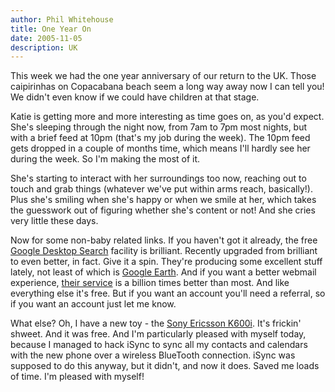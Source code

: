 ```yaml
---
author: Phil Whitehouse
title: One Year On
date: 2005-11-05
description: UK
---
```


This week we had the one year anniversary of our return to the UK. Those caipirinhas on Copacabana beach seem a long way away now I can tell you! We didn't even know if we could have children at that stage.

Katie is getting more and more interesting as time goes on, as you'd expect. She's sleeping through the night now, from 7am to 7pm most nights, but with a brief feed at 10pm (that's my job during the week). The 10pm feed gets dropped in a couple of months time, which means I'll hardly see her during the week. So I'm making the most of it.

She's starting to interact with her surroundings too now, reaching out to touch and grab things (whatever we've put within arms reach, basically!). Plus she's smiling when she's happy or when we smile at her, which takes the guesswork out of figuring whether she's content or not! And she cries very little these days.

Now for some non-baby related links. If you haven't got it already, the free [Google Desktop Search](https://en.wikipedia.org/wiki/Google_Desktop) facility is brilliant. Recently upgraded from brilliant to even better, in fact. Give it a spin. They're producing some excellent stuff lately, not least of which is [Google Earth](https://earth.google.com/web/). And if you want a better webmail experience, [their service](http://mail.google.com) is a billion times better than most. And like everything else it's free. But if you want an account you'll need a referral, so if you want an account just let me know.

What else? Oh, I have a new toy - the [Sony Ericsson K600i](https://en.wikipedia.org/wiki/Sony_Ericsson_K600). It's frickin' shweet. And it was free. And I'm particularly pleased with myself today, because I managed to hack iSync to sync all my contacts and calendars with the new phone over a wireless BlueTooth connection. iSync was supposed to do this anyway, but it didn't, and now it does. Saved me loads of time. I'm pleased with myself!
